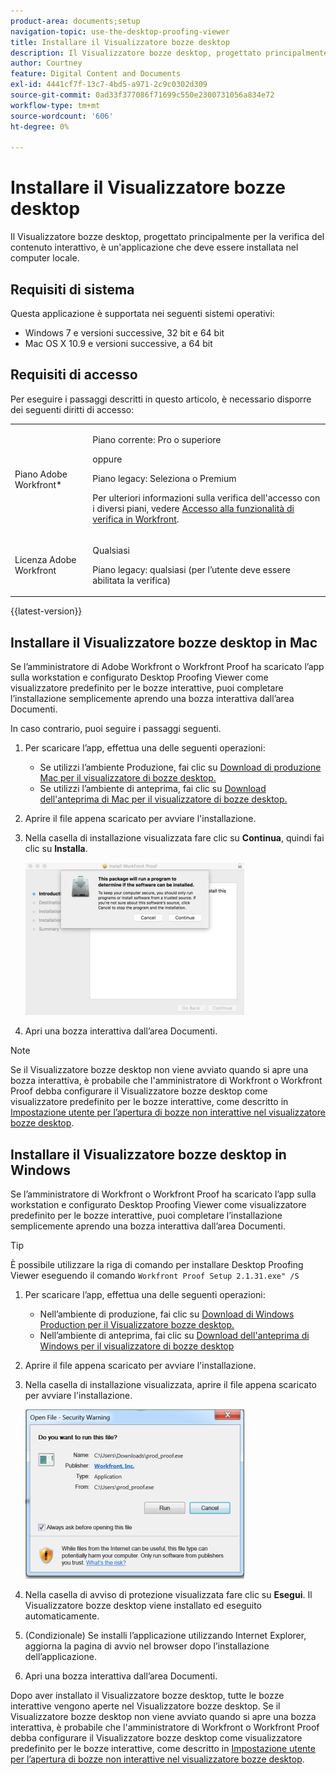 ```yaml
---
product-area: documents;setup
navigation-topic: use-the-desktop-proofing-viewer
title: Installare il Visualizzatore bozze desktop
description: Il Visualizzatore bozze desktop, progettato principalmente per la verifica del contenuto interattivo, è un'applicazione che deve essere installata nel computer locale.
author: Courtney
feature: Digital Content and Documents
exl-id: 4441cf7f-13c7-4bd5-a971-2c9c0302d309
source-git-commit: 0ad33f377086f71699c550e2300731056a834e72
workflow-type: tm+mt
source-wordcount: '606'
ht-degree: 0%

---
```


# Installare il Visualizzatore bozze desktop

Il Visualizzatore bozze desktop, progettato principalmente per la verifica del contenuto interattivo, è un&#39;applicazione che deve essere installata nel computer locale.

## Requisiti di sistema

Questa applicazione è supportata nei seguenti sistemi operativi:

* Windows 7 e versioni successive, 32 bit e 64 bit
* Mac OS X 10.9 e versioni successive, a 64 bit

## Requisiti di accesso

Per eseguire i passaggi descritti in questo articolo, è necessario disporre dei seguenti diritti di accesso:

<table style="table-layout:auto"> 
 <col> 
 <col> 
 <tbody> 
  <tr> 
   <td role="rowheader">Piano Adobe Workfront*</td> 
   <td> <p>Piano corrente: Pro o superiore</p> <p>oppure</p> <p>Piano legacy: Seleziona o Premium</p> <p>Per ulteriori informazioni sulla verifica dell'accesso con i diversi piani, vedere <a href="/help/quicksilver/administration-and-setup/manage-workfront/configure-proofing/access-to-proofing-functionality.md" class="MCXref xref">Accesso alla funzionalità di verifica in Workfront</a>.</p> </td> 
  </tr> 
  <tr> 
   <td role="rowheader">Licenza Adobe Workfront</td> 
   <td> <p>Qualsiasi</p> <p>Piano legacy: qualsiasi (per l’utente deve essere abilitata la verifica)</p> </td> 
  </tr> 
 </tbody> 
</table>

{{latest-version}}

## Installare il Visualizzatore bozze desktop in Mac

Se l’amministratore di Adobe Workfront o Workfront Proof ha scaricato l’app sulla workstation e configurato Desktop Proofing Viewer come visualizzatore predefinito per le bozze interattive, puoi completare l’installazione semplicemente aprendo una bozza interattiva dall’area Documenti.

In caso contrario, puoi seguire i passaggi seguenti.

1. Per scaricare l’app, effettua una delle seguenti operazioni:

   * Se utilizzi l’ambiente Produzione, fai clic su [Download di produzione Mac per il visualizzatore di bozze desktop.](https://assets.proofhq.com/nativeviewer/desktop_viewer/Workfront+Proof-2.1.31.pkg)
   * Se utilizzi l’ambiente di anteprima, fai clic su [Download dell&#39;anteprima di Mac per il visualizzatore di bozze desktop.](https://assets.preview.proofhq.com/nativeviewer/desktop_viewer/Workfront+Proof+Preview-2.1.31.pkg)

1. Aprire il file appena scaricato per avviare l&#39;installazione.
1. Nella casella di installazione visualizzata fare clic su **Continua**, quindi fai clic su **Installa**.

   ![00000776.png](assets/00000776-350x244.png)

1. Apri una bozza interattiva dall’area Documenti.

>[!NOTE]
>
>Se il Visualizzatore bozze desktop non viene avviato quando si apre una bozza interattiva, è probabile che l&#39;amministratore di Workfront o Workfront Proof debba configurare il Visualizzatore bozze desktop come visualizzatore predefinito per le bozze interattive, come descritto in [Impostazione utente per l’apertura di bozze non interattive nel visualizzatore bozze desktop](../../../workfront-proof/wp-work-proofsfiles/review-proofs-dpv/destop-proofing-viewer.md#user-setting-for-launching-non-interactive-proofs).

## Installare il Visualizzatore bozze desktop in Windows

Se l’amministratore di Workfront o Workfront Proof ha scaricato l’app sulla workstation e configurato Desktop Proofing Viewer come visualizzatore predefinito per le bozze interattive, puoi completare l’installazione semplicemente aprendo una bozza interattiva dall’area Documenti.

>[!TIP]
>
>È possibile utilizzare la riga di comando per installare Desktop Proofing Viewer eseguendo il comando `Workfront Proof Setup 2.1.31.exe" /S`

1. Per scaricare l’app, effettua una delle seguenti operazioni:

   * Nell’ambiente di produzione, fai clic su [Download di Windows Production per il Visualizzatore bozze desktop.](https://assets.proofhq.com/nativeviewer/desktop_viewer/Workfront+Proof+Setup+2.1.31.exe)
   * Nell’ambiente di anteprima, fai clic su [Download dell&#39;anteprima di Windows per il visualizzatore di bozze desktop](https://assets.preview.proofhq.com/nativeviewer/desktop_viewer/Workfront+Proof+Preview+Setup+2.1.31.exe)

1. Aprire il file appena scaricato per avviare l&#39;installazione.
1. Nella casella di installazione visualizzata, aprire il file appena scaricato per avviare l&#39;installazione.

   ![Screen_Shot_2018-05-02_at_10.56.55_AM.png](assets/screen-shot-2018-05-02-at-10.56.55-am-350x271.png)

1. Nella casella di avviso di protezione visualizzata fare clic su **Esegui**. Il Visualizzatore bozze desktop viene installato ed eseguito automaticamente.
1. (Condizionale) Se installi l’applicazione utilizzando Internet Explorer, aggiorna la pagina di avvio nel browser dopo l’installazione dell’applicazione.
1. Apri una bozza interattiva dall’area Documenti.

Dopo aver installato il Visualizzatore bozze desktop, tutte le bozze interattive vengono aperte nel Visualizzatore bozze desktop. Se il Visualizzatore bozze desktop non viene avviato quando si apre una bozza interattiva, è probabile che l&#39;amministratore di Workfront o Workfront Proof debba configurare il Visualizzatore bozze desktop come visualizzatore predefinito per le bozze interattive, come descritto in [Impostazione utente per l’apertura di bozze non interattive nel visualizzatore bozze desktop](../../../workfront-proof/wp-work-proofsfiles/review-proofs-dpv/destop-proofing-viewer.md#user-setting-for-launching-non-interactive-proofs).
